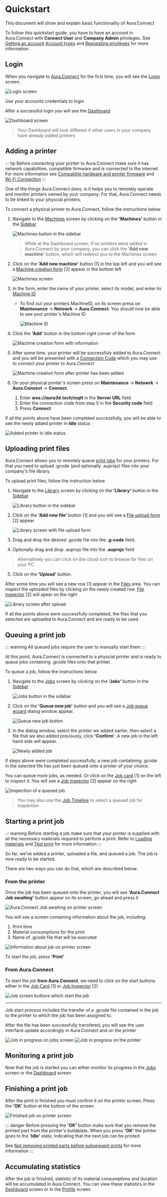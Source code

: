 # Quickstart

This document will show and explain basic functionality of Aura.Connect

To follow this quickstart guide, you have to have an account in Aura.Connect with **Connect User** and **Company Admin** privileges. See [Getting an account](/aura-connect/getting-an-account/) [Account types](/aura-connect/getting-an-account/#account-types) and [Requesting privileges](/aura-connect/getting-an-account/#requesting-privileges) for more information

## Login

When you navigate to [Aura.Connect](https://aura3d.tech) for the first time, you will see the [Login](/aura-connect/gui/#login) screen.

![Login screen](./media/login_screen.png)

Use your accounts credentials to login

After a successful login you will see the [Dashboard](/aura-connect/gui/#dashboard)

![Dashboard screen](./media/dashboard_1.png)

> Your Dashboard will look different if other users in your company have already added printers

## Adding a printer

::: tip
Before connecting your printer to Aura.Connect make sure it has network capabilities, compatible firmware and is connected to the internet. For more information see [Compatible hardware and printer firmware](/aura-connect/before-you-start/#compatible-hardware-and-printer-firmware) and [Wi-Fi Connection](https://support.anisoprint.com/composer/manual/#wi-fi-connection)
:::

One of the things Aura.Connect does, is it helps you to remotely operate and monitor printers owned by your company. For that, Aura.Connect needs to be linked to your physcial printers. 

To connect a physical printer to Aura.Connect, follow the instructions below

1. Navigate to the [Machines](/aura-connect/gui/#machines) screen by clicking on the **'Machines'** button in the [Sidebar](/aura-connect/gui/#sidebar)

    ![Machines button in the sidebar](./media/machines_button_in_the_sidebar.png)

    > While at the Dashboard screen, if no printers were added in Aura.Connect by your company, you can click the **'Add new machine'** button, which will redirect you to the Machines screen

2. Click on the **'Add new machine'** button [1] in the top left and you will see a [Machine creation form](/aura-connect/gui/#add-new-printer) [2] appear in the bottom left

    ![Machines screen](./media/machines_screen_when_adding_a_new_printer.png)

3. In the form, enter the name of your printer, select its model, and enter its [Machine ID](/aura-connect/terminology/#machine-id)

    - To find out your printers MachineID, on its screen press on **Maintenance** -> **Netowrk** -> **Aura.Connect**. You should now be able to see your printer's Machine ID

        ![Machine ID](./media/machine_id_on_printer_screen.png)

4. Click the **'Add'** button in the bottom right corner of the form

    ![Machine creation form with information](./media/machine_creation_form_with_information.png)

5. After some time, your printer will be successfuly added to Aura.Connect and you will be presented with a [Connection Code](/aura-connect/terminology/#connection-code) which you may use to connect your printer to Aura.Connect

    ![Machine creation form after printer has been added](./media/machine_creation_form_after_printer_has_been_added.png)

6. On your physical printer's screen press on **Maintenance** -> **Netowrk** -> **Aura.Connect** -> **Connect**.

    1. Enter ***wss://aura3d.tech/mqtt*** in the **Server URL** field
    2. Enter the connection code from step 5 in the **Security code** field
    3. Press **Connect**

If all the points above have been completed successfully, you will be able to see the newly added printer in **Idle** status

![Added printer in idle status](./media/added_printer_in_idle_status.png)
 
## Uploading print files

Aura.Connect allows you to remotely queue [print jobs](/aura-connect/terminology/#jobs) for your printers. For that you need to upload .gcode (and optionally .auprojx) files into your company's file library. 

To upload print files, follow the instruction below

1. Navigate to the [Library](/aura-connect/gui/#library) screen by clicking on the **'Library'** button in the [Sidebar](/aura-connect/gui/#sidebar)

    ![Library button in the sidebar](./media/library_button_in_the_sidebar.png)

2. Click on the **'Add new file'** button [1] and you will see a [File upload form](/aura-connect/gui/#add-file-form) [2] appear.

    ![Library screen with file upload form](./media/library_screen_with_file_upload_form.png)

3. Drag and drop the desired .gcode file into the **.g-code** field.

4. Optionally drag and drop .auprojx file into the **.auprojx** field

> Alternatively you can click on the cloud icon to browse for files on your PC

5. Click on the **'Upload'** button.


After some time you will see a new row [1] appear in the [Files](/aura-connect/gui/#files-panel) area. You can inspect the uploaded files by clicking on the newly created row. [File inspector](/aura-connect/gui/#file-inspector) [2] will apear on the right

![Library screen after upload](./media/library_screen_after_upload.png)

If all the points above were successfully completed, the files that you selected are uploaded to Aura.Connect and are ready to be used. 

## Queuing a print job

::: warning
All queued jobs require the user to manually start them
:::

At this point, Aura.Connect is connected to a physcial printer and is ready to queue jobs containing .gcode files onto that printer. 

To queue a job, follow the instructions below

1. Navigate to the [Jobs](/aura-connect/gui/#jobs) screen by clicking on the **'Jobs'** button in the [Sidebar](/aura-connect/gui/#sidebar)

    ![Jobs button in the sidebar](./media/jobs_button_in_the_sidebar.png)

2. Click on the **'Queue new job'** button and you will see a [Job queue wizard](/aura-connect/gui/#queue-a-new-job) dialog window appear.

    ![Queue new job button](./media/queue-new-job-button.png)

3. In the dialog window, select the printer we added earlier, then select a file that we also added previously, click **'Confirm'**. A new job in the left hand side will appear.

    ![Newly added job](./media/newly_added_job.png)

If steps above were completed successfully, a new job contatining .gcode in the selected file has just been queued onto a printer of your choice.

You can queue more jobs, as needed. Or click on the [Job card](/aura-connect/gui/#job-cards) [1] on the left to inspect it. You will see a [Job inspector](/aura-connect/gui/#job-inspector) [2] appear on the right

![Inspection of a queued job](./media/inspection_of_a_queued_job.png)

> You may also use the [Job Timeline](/aura-connect/gui/#job-timeline) to select a queued job for inspection

## Starting a print job

::: warning
Before starting a job make sure that your printer is supplied with all the necessary materials required to perform a print. Refer to [Loading materials](https://support.anisoprint.com/composer/manual/#loading-materials-2) and [Test print](https://support.anisoprint.com/composer/manual/#loading-materials-2) for more information
:::

So far, we've added a printer, uploaded a file, and queued a job. The job is now ready to be started. 

There are two ways you can do that, which are described below. 

### From the printer

Once the job has been queued onto the printer, you will see **'Aura.Connect Job awaiting'** button appear on its screen, go ahead and press it

![Aura.Connect Job awaiting on printer screen](./media/aura_connect_job_awaiting_button_on_pritner_screen.png)

You will see a screen containing information about the job, including:

1. Print time
2. Material consumptions for the print
3. Name of .gcode file that will be executed

![Information about job on printer screen](./media/job_info_on_printer_screen.png)

To start the job, press **'Print'**

### From Aura.Connect

To start the job **from Aura.Connect**, we need to click on the start buttons either in the [Job Card](/aura-connect/gui/#job-cards) [1] or [Job Inspector](/aura-connect/gui/#job-inspector) [2]

![Job screen buttons which start the job](./media/jobs_screen_buttons_which_start_the_job.png)

---

Job start process includes the transfer of a .gcode file contained in the job to the printer to which the job has been assigned to.

After the file has been successfully transfered, you will see the user interface update accordingly in Aura.Connect and on the printer

![Job in progress on jobs screen](./media/jobs_screen_job_in_progress.png)
![Job in progress on the printer](./media/job_in_progress_on_the_printer.png)

## Monitoring a print job

Now that the job is started you can either monitor its progress in the [Jobs](/aura-connect/gui/#jobs) screen or the [Dashboard](/aura-connect/gui/#dashboard) screen

## Finishing a print job

After the print is finished you must confirm it on the printer screen. Press the **'OK'** button at the bottom of the screen

![Finished job on printer screen](./media/finished_job_on_printer_screen.png)

::: danger
Before pressing the **'OK'** button make sure that you remove the printed part from the printer's buildplate. When you press **'OK'** the printer goes to the **'Idle'** state, indicating that the next job can be printed.

See [Not removing printed parts before subsequent prints](/aura-connect/before-you-start/#not-removing-printed-parts-before-subsequent-prints) for more information 
:::

## Accumulating statistics

After the job is finished, statistic of its material consumptions and duration will be accumulated in Aura.Connect. You can view these statistics in the [Dashboard](/aura-connect/gui/#dashboard) screen or in the [Profile](/aura-connect/gui/#profile) screen


